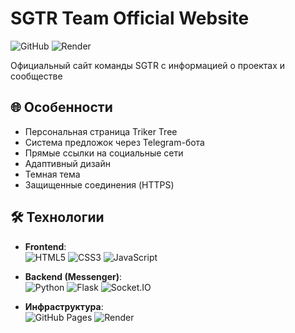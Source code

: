 # SGTR Team Official Website

![GitHub](https://img.shields.io/github/license/sgtr-team/sgtr-team.github.io)
![Render](https://img.shields.io/badge/Render-Deployed-success)

Официальный сайт команды SGTR с информацией о проектах и сообществе

## 🌐 Особенности

- Персональная страница Triker Tree
- Система предложок через Telegram-бота
- Прямые ссылки на социальные сети
- Адаптивный дизайн
- Темная тема
- Защищенные соединения (HTTPS)

## 🛠 Технологии

- **Frontend**:  
  ![HTML5](https://img.shields.io/badge/-HTML5-E34F26?logo=html5&logoColor=white)
  ![CSS3](https://img.shields.io/badge/-CSS3-1572B6?logo=css3)
  ![JavaScript](https://img.shields.io/badge/-JavaScript-F7DF1E?logo=javascript)

- **Backend (Messenger)**:  
  ![Python](https://img.shields.io/badge/-Python-3776AB?logo=python)
  ![Flask](https://img.shields.io/badge/-Flask-000000?logo=flask)
  ![Socket.IO](https://img.shields.io/badge/-Socket.IO-010101?logo=socket.io)

- **Инфраструктура**:  
  ![GitHub Pages](https://img.shields.io/badge/-GitHub%20Pages-222222?logo=github)
  ![Render](https://img.shields.io/badge/-Render-46E3B7?logo=render)